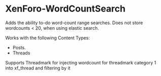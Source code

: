 # XenForo-WordCountSearch

Adds the ability to-do word-count range searches. Does not store wordcounts < 20, when using elastic search.

Works with the following Content Types:
- Posts.
- Threads

Supports Threadmark for injecting wordcount for threadmark category 1 into xf_thread and filtering by it